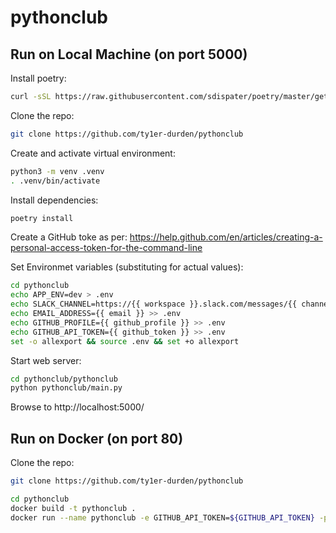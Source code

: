 # pythonclub

## Run on Local Machine (on port 5000)

Install poetry:

```bash
curl -sSL https://raw.githubusercontent.com/sdispater/poetry/master/get-poetry.py | python
```

Clone the repo:

```bash
git clone https://github.com/ty1er-durden/pythonclub
```

Create and activate virtual environment:

```bash
python3 -m venv .venv
. .venv/bin/activate
```

Install dependencies:

```bash
poetry install
```

Create a GitHub toke as per:
https://help.github.com/en/articles/creating-a-personal-access-token-for-the-command-line

Set Environmet variables (substituting for actual values):

```bash
cd pythonclub
echo APP_ENV=dev > .env
echo SLACK_CHANNEL=https://{{ workspace }}.slack.com/messages/{{ channel }}/ >> .env
echo EMAIL_ADDRESS={{ email }} >> .env
echo GITHUB_PROFILE={{ github_profile }} >> .env
echo GITHUB_API_TOKEN={{ github_token }} >> .env
set -o allexport && source .env && set +o allexport
```

Start web server:

```bash
cd pythonclub/pythonclub
python pythonclub/main.py
```

Browse to http://localhost:5000/

## Run on Docker (on port 80)

Clone the repo:

```bash
git clone https://github.com/ty1er-durden/pythonclub
```

```bash
cd pythonclub
docker build -t pythonclub .
docker run --name pythonclub -e GITHUB_API_TOKEN=${GITHUB_API_TOKEN} -p 80:80 pythonclub:latest
```
